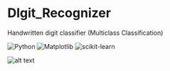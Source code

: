 # DIgit_Recognizer
Handwritten digit classifier (Multiclass Classification)

![Python](https://img.shields.io/badge/python-3670A0?style=for-the-badge&logo=python&logoColor=ffdd54)
![Matplotlib](https://img.shields.io/badge/Matplotlib-%23ffffff.svg?style=for-the-badge&logo=Matplotlib&logoColor=black)
![scikit-learn](https://img.shields.io/badge/scikit--learn-%23F7931E.svg?style=for-the-badge&logo=scikit-learn&logoColor=white)

![alt text](https://pub.mdpi-res.com/sensors/sensors-20-03344/article_deploy/html/images/sensors-20-03344-g007.png?1591973405)
